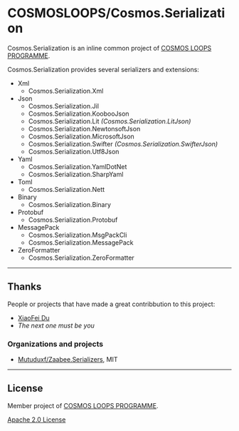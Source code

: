 # COSMOSLOOPS/Cosmos.Serialization

Cosmos.Serialization is an inline common project of [COSMOS LOOPS PROGRAMME](https://github.com/cosmos-loops).

Cosmos.Serialization provides several serializers and extensions:

- Xml
  - Cosmos.Serialization.Xml
- Json
  - Cosmos.Serialization.Jil
  - Cosmos.Serialization.KoobooJson
  - Cosmos.Serialization.Lit *(Cosmos.Serialization.LitJson)*
  - Cosmos.Serialization.NewtonsoftJson
  - Cosmos.Serialization.MicrosoftJson
  - Cosmos.Serialization.Swifter *(Cosmos.Serialization.SwifterJson)*
  - Cosmos.Serialization.Utf8Json
- Yaml
  - Cosmos.Serialization.YamlDotNet
  - Cosmos.Serialization.SharpYaml
- Toml
  - Cosmos.Serialization.Nett
- Binary
  - Cosmos.Serialization.Binary
- Protobuf
  - Cosmos.Serialization.Protobuf
- MessagePack
  - Cosmos.Serialization.MsgPackCli
  - Cosmos.Serialization.MessagePack
- ZeroFormatter
  - Cosmos.Serialization.ZeroFormatter

---

## Thanks

People or projects that have made a great contribbution to this project:

- [XiaoFei Du](https://github.com/Mutuduxf)
- _The next one must be you_

### Organizations and projects

- [Mutuduxf/Zaabee.Serializers](https://github.com/Mutuduxf/Zaabee.Serializers), MIT

---

## License

Member project of [COSMOS LOOPS PROGRAMME](https://github.com/cosmos-loops).

[Apache 2.0 License](/LICENSE)
